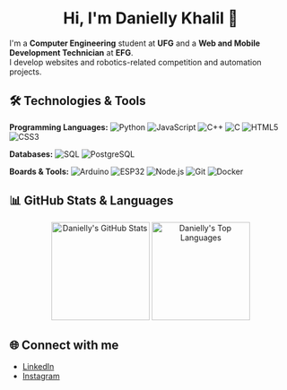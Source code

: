 <div align="center">
  <h1>Hi, I'm Danielly Khalil 🚀</h1>
</div>

I'm a **Computer Engineering** student at **UFG** and a **Web and Mobile Development Technician** at **EFG**.  
I develop websites and robotics-related competition and automation projects.

## 🛠️ Technologies & Tools

**Programming Languages:**
![Python](https://img.shields.io/badge/Python-3776AB?style=flat&logo=python&logoColor=white)
![JavaScript](https://img.shields.io/badge/JavaScript-F7DF1E?style=flat&logo=javascript&logoColor=black)
![C++](https://img.shields.io/badge/C%2B%2B-00599C?style=flat&logo=c%2B%2B&logoColor=white)
![C](https://img.shields.io/badge/C-A8B9CC?style=flat&logo=c&logoColor=white)
![HTML5](https://img.shields.io/badge/HTML5-E34F26?style=flat&logo=html5&logoColor=white)
![CSS3](https://img.shields.io/badge/CSS3-1572B6?style=flat&logo=css3&logoColor=white)

**Databases:**
![SQL](https://img.shields.io/badge/SQL-4479A1?style=flat&logo=MySQL&logoColor=white)
![PostgreSQL](https://img.shields.io/badge/PostgreSQL-336791?style=flat&logo=postgresql&logoColor=white)

**Boards & Tools:**
![Arduino](https://img.shields.io/badge/Arduino-00979D?style=flat&logo=arduino&logoColor=white)
![ESP32](https://img.shields.io/badge/ESP32-003C8C?style=flat&logo=espressif&logoColor=white)
![Node.js](https://img.shields.io/badge/Node.js-339933?style=flat&logo=node.js&logoColor=white)
![Git](https://img.shields.io/badge/Git-F05032?style=flat&logo=git&logoColor=white)
![Docker](https://img.shields.io/badge/Docker-2496ED?style=flat&logo=docker&logoColor=white)

<!-- ## 🚀 Recent Projects

- **[Robotics and Automation](https://github.com/Khalielly/robot-prototyping)**: Robot and automation projects with **ESP32** and **Arduino**.
- **[Web Development](https://github.com/Khalielly/desenvolvimento-web)**: Front-end and back-end applications using **JavaScript**, **Node.js**, **SQL**, and **PostgreSQL**. -->

## 📊 GitHub Stats & Languages

<div align="center">
  <img src="https://github-readme-stats.vercel.app/api?username=Khalielly&show_icons=true&count_private=true&theme=radical" height="175" alt="Danielly's GitHub Stats" />
  <img src="https://github-readme-stats.vercel.app/api/top-langs/?username=Khalielly&layout=compact&theme=radical" height="175" alt="Danielly's Top Languages" />
</div>

## 🌐 Connect with me

- [LinkedIn](https://www.linkedin.com/in/daniellykhalil/)
- [Instagram](https://instagram.com/devrobotics)
